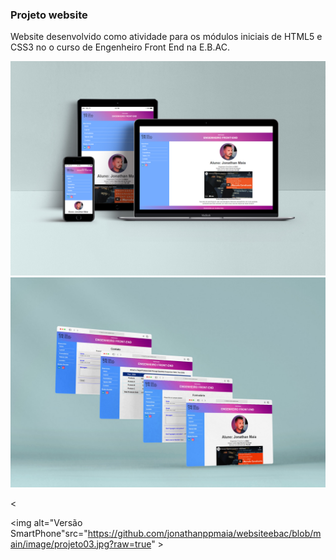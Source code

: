 ### Projeto website

Website desenvolvido como atividade para os módulos iniciais de HTML5 e CSS3 no o curso de Engenheiro Front End na E.B.AC.

<div style="display:inline_block">
<img alt="Imagem do projeto" src="https://github.com/jonathanppmaia/websiteebac/blob/main/image/projeto01.jpg?raw=true" >
</div>

<div style="display:inline_block">
<img alt=" Versão Desktop" src="https://github.com/jonathanppmaia/websiteebac/blob/main/image/projeto02.jpg?raw=true" >
</div>

<<div style="display:inline_block">
<img alt="Versão SmartPhone"src="https://github.com/jonathanppmaia/websiteebac/blob/main/image/projeto03.jpg?raw=true" >

</div>
